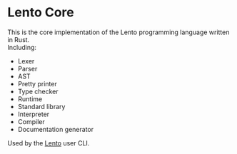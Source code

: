 # Lento Core
This is the core implementation of the Lento programming language written in Rust. \
Including:
- Lexer
- Parser
- AST
- Pretty printer
- Type checker
- Runtime
- Standard library
- Interpreter
- Compiler
- Documentation generator

Used by the [Lento](https://github.com/lento-lang/Lento) user CLI.
